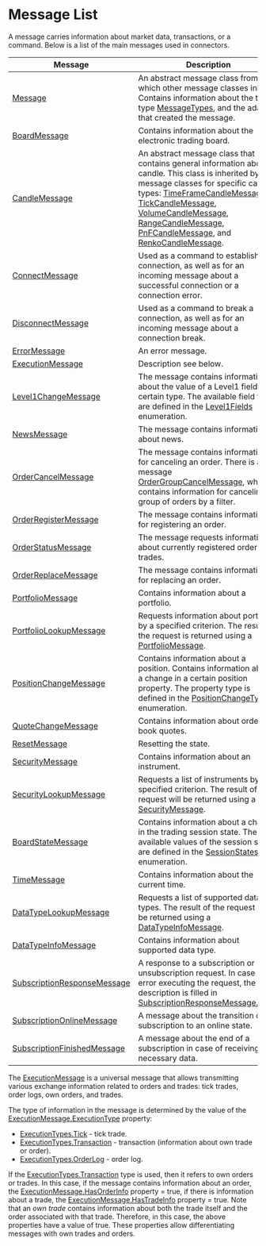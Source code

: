 # Message List

A message carries information about market data, transactions, or a command. Below is a list of the main messages used in connectors.

| Message                                                                             | Description                                                                                                                                                                                                                                                                                                                                                                                                                                                                                                                                                                 |
| ----------------------------------------------------------------------------------- | --------------------------------------------------------------------------------------------------------------------------------------------------------------------------------------------------------------------------------------------------------------------------------------------------------------------------------------------------------------------------------------------------------------------------------------------------------------------------------------------------------------------------------------------------------------------------- |
| [Message](xref:StockSharp.Messages.Message)                                         | An abstract message class from which other message classes inherit. Contains information about the time, type [MessageTypes](xref:StockSharp.Messages.MessageTypes), and the adapter that created the message.                                                                                                                                                                                                                                                                                                                                                             |
| [BoardMessage](xref:StockSharp.Messages.BoardMessage)                               | Contains information about the electronic trading board.                                                                                                                                                                                                                                                                                                                                                                                                                                                                                                                    |
| [CandleMessage](xref:StockSharp.Messages.CandleMessage)                             | An abstract message class that contains general information about a candle. This class is inherited by message classes for specific candle types: [TimeFrameCandleMessage](xref:StockSharp.Messages.TimeFrameCandleMessage), [TickCandleMessage](xref:StockSharp.Messages.TickCandleMessage), [VolumeCandleMessage](xref:StockSharp.Messages.VolumeCandleMessage), [RangeCandleMessage](xref:StockSharp.Messages.RangeCandleMessage), [PnFCandleMessage](xref:StockSharp.Messages.PnFCandleMessage), and [RenkoCandleMessage](xref:StockSharp.Messages.RenkoCandleMessage). |
| [ConnectMessage](xref:StockSharp.Messages.ConnectMessage)                           | Used as a command to establish a connection, as well as for an incoming message about a successful connection or a connection error.                                                                                                                                                                                                                                                                                                                                                                                                                                       |
| [DisconnectMessage](xref:StockSharp.Messages.DisconnectMessage)                     | Used as a command to break a connection, as well as for an incoming message about a connection break.                                                                                                                                                                                                                                                                                                                                                                                                                                                                      |
| [ErrorMessage](xref:StockSharp.Messages.ErrorMessage)                               | An error message.                                                                                                                                                                                                                                                                                                                                                                                                                                                                                                                                                          |
| [ExecutionMessage](xref:StockSharp.Messages.ExecutionMessage)                       | Description see below.                                                                                                                                                                                                                                                                                                                                                                                                                                                                                                                                                     |
| [Level1ChangeMessage](xref:StockSharp.Messages.Level1ChangeMessage)                 | The message contains information about the value of a Level1 field of a certain type. The available field types are defined in the [Level1Fields](xref:StockSharp.Messages.Level1Fields) enumeration.                                                                                                                                                                                                                                                                                                                                                                      |
| [NewsMessage](xref:StockSharp.Messages.NewsMessage)                                 | The message contains information about news.                                                                                                                                                                                                                                                                                                                                                                                                                                                                                                                               |
| [OrderCancelMessage](xref:StockSharp.Messages.OrderCancelMessage)                   | The message contains information for canceling an order. There is also a message [OrderGroupCancelMessage](xref:StockSharp.Messages.OrderGroupCancelMessage), which contains information for canceling a group of orders by a filter.                                                                                                                                                                                                                                                                                                                                       |
| [OrderRegisterMessage](xref:StockSharp.Messages.OrderRegisterMessage)               | The message contains information for registering an order.                                                                                                                                                                                                                                                                                                                                                                                                                                                                                                                 |
| [OrderStatusMessage](xref:StockSharp.Messages.OrderStatusMessage)                   | The message requests information about currently registered orders and trades.                                                                                                                                                                                                                                                                                                                                                                                                                                                                                             |
| [OrderReplaceMessage](xref:StockSharp.Messages.OrderReplaceMessage)                 | The message contains information for replacing an order.                                                                                                                                                                                                                                                                                                                                                                                                                                                                                                                   |
| [PortfolioMessage](xref:StockSharp.Messages.PortfolioMessage)                       | Contains information about a portfolio.                                                                                                                                                                                                                                                                                                                                                                                                                                                                                                                                    |
| [PortfolioLookupMessage](xref:StockSharp.Messages.PortfolioLookupMessage)           | Requests information about portfolios by a specified criterion. The result of the request is returned using a [PortfolioMessage](xref:StockSharp.Messages.PortfolioMessage).                                                                                                                                                                                                                                                                                                                                                                                                |
| [PositionChangeMessage](xref:StockSharp.Messages.PositionChangeMessage)             | Contains information about a position. Contains information about a change in a certain position property. The property type is defined in the [PositionChangeTypes](xref:StockSharp.Messages.PositionChangeTypes) enumeration.                                                                                                                                                                                                                                                                                                                                            |
| [QuoteChangeMessage](xref:StockSharp.Messages.QuoteChangeMessage)                   | Contains information about order book quotes.                                                                                                                                                                                                                                                                                                                                                                                                                                                                                                                              |
| [ResetMessage](xref:StockSharp.Messages.ResetMessage)                               | Resetting the state.                                                                                                                                                                                                                                                                                                                                                                                                                                                                                                                                                       |
| [SecurityMessage](xref:StockSharp.Messages.SecurityMessage)                         | Contains information about an instrument.                                                                                                                                                                                                                                                                                                                                                                                                                                                                                                                                  |
| [SecurityLookupMessage](xref:StockSharp.Messages.SecurityLookupMessage)             | Requests a list of instruments by a specified criterion. The result of the request will be returned using a [SecurityMessage](xref:StockSharp.Messages.SecurityMessage).                                                                                                                                                                                                                                                                                                                                                                                                    |
| [BoardStateMessage](xref:StockSharp.Messages.BoardStateMessage)                     | Contains information about a change in the trading session state. The available values of the session state are defined in the [SessionStates](xref:StockSharp.Messages.SessionStates) enumeration.                                                                                                                                                                                                                                                                                                                                                                        |
| [TimeMessage](xref:StockSharp.Messages.TimeMessage)                                 | Contains information about the current time.                                                                                                                                                                                                                                                                                                                                                                                                                                                                                                                               |
| [DataTypeLookupMessage](xref:StockSharp.Messages.DataTypeLookupMessage)             | Requests a list of supported data types. The result of the request will be returned using a [DataTypeInfoMessage](xref:StockSharp.Messages.DataTypeInfoMessage).                                                                                                                                                                                                                                                                                                                                                                                                          |
| [DataTypeInfoMessage](xref:StockSharp.Messages.DataTypeInfoMessage)                 | Contains information about supported data type.                                                                                                                                                                                                                                                                                                                                                                                                                                                                                                                           |
| [SubscriptionResponseMessage](xref:StockSharp.Messages.SubscriptionResponseMessage) | A response to a subscription or unsubscription request. In case of an error executing the request, the error description is filled in [SubscriptionResponseMessage.Error](xref:StockSharp.Messages.SubscriptionResponseMessage.Error).                                                                                                                                                                                                                                                                                                                                     |
| [SubscriptionOnlineMessage](xref:StockSharp.Messages.SubscriptionOnlineMessage)     | A message about the transition of a subscription to an online state.                                                                                                                                                                                                                                                                                                                                                                                                                                                                                                       |
| [SubscriptionFinishedMessage](xref:StockSharp.Messages.SubscriptionFinishedMessage) | A message about the end of a subscription in case of receiving all necessary data.                                                                                                                                                                                                                                                                                                                                                                                                                                                                                         |

The [ExecutionMessage](xref:StockSharp.Messages.ExecutionMessage) is a universal message that allows transmitting various exchange information related to orders and trades: tick trades, order logs, own orders, and trades.

The type of information in the message is determined by the value of the [ExecutionMessage.ExecutionType](xref:StockSharp.Messages.ExecutionMessage.ExecutionType) property:

- [ExecutionTypes.Tick](xref:StockSharp.Messages.ExecutionTypes.Tick) - tick trade.
- [ExecutionTypes.Transaction](xref:StockSharp.Messages.ExecutionTypes.Transaction) - transaction (information about own trade or order).
- [ExecutionTypes.OrderLog](xref:StockSharp.Messages.ExecutionTypes.OrderLog) - order log.

If the [ExecutionTypes.Transaction](xref:StockSharp.Messages.ExecutionTypes.Transaction) type is used, then it refers to own orders or trades. In this case, if the message contains information about an order, the [ExecutionMessage.HasOrderInfo](xref:StockSharp.Messages.ExecutionMessage.HasOrderInfo) property = true, if there is information about a trade, the [ExecutionMessage.HasTradeInfo](xref:StockSharp.Messages.ExecutionMessage.HasTradeInfo) property = true. Note that an *own trade* contains information about both the trade itself and the order associated with that trade. Therefore, in this case, the above properties have a value of true. These properties allow differentiating messages with own trades and orders.
